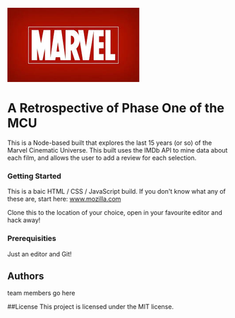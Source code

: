 ![all about the marvel univerce!]( images.jpeg "The MCU")

# A Retrospective of Phase One of the MCU

This is a Node-based built that explores the last 15 years (or so) of the Marvel Cinematic Universe. This built uses the IMDb API to mine data about each film, and allows the user to add a review for each selection.

### Getting Started
This is a baic HTML / CSS / JavaScript build. If you don't know what any of these are, start here: www.mozilla.com 

Clone this to the location of your choice, open in your favourite editor and hack away!

### Prerequisities
Just an editor and Git!

## Authors
team members go here

##License
This project is licensed under the MIT license.